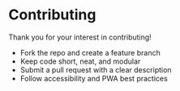 # Contributing

Thank you for your interest in contributing!

- Fork the repo and create a feature branch
- Keep code short, neat, and modular
- Submit a pull request with a clear description
- Follow accessibility and PWA best practices 
